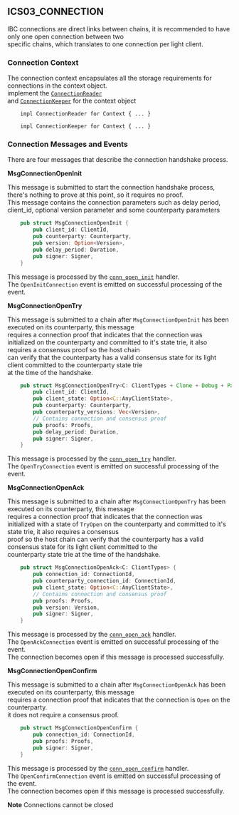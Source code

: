 ## ICS03_CONNECTION

IBC connections are direct links between chains, it is recommended to have only one open connection between two  
specific chains, which translates to one connection per light client.  

### Connection Context

The connection context encapsulates all the storage requirements for connections in the context object.    
implement the [`ConnectionReader`](/code/centauri/ibc/modules/src/core/ics03_connection/context.rs#L21)  
and [`ConnectionKeeper`](/code/centauri/ibc/modules/src/core/ics03_connection/context.rs#L51) for the context object

```text
    impl ConnectionReader for Context { ... }
    
    impl ConnectionKeeper for Context { ... }  
```

### Connection Messages and Events

There are four messages that describe the connection handshake process.  

**MsgConnectionOpenInit**

This message is submitted to start the connection handshake process, there's nothing to prove at this point, so it requires no proof.  
This message contains the connection parameters such as delay period, client_id, optional version parameter and some counterparty parameters

```rust
    pub struct MsgConnectionOpenInit {
	    pub client_id: ClientId,
	    pub counterparty: Counterparty,
	    pub version: Option<Version>,
	    pub delay_period: Duration,
	    pub signer: Signer,
    }
```
This message is processed by the [`conn_open_init`](/code/centauri/ibc/modules/src/core/ics03_connection/handler/conn_open_init.rs) handler.  
The `OpenInitConnection` event is emitted on successful processing of the event.


**MsgConnectionOpenTry**

This message is submitted to a chain after `MsgConnectionOpenInit` has been executed on its counterparty, this message  
requires a connection proof that indicates that the connection was  
initialized on the counterparty and committed to it's state trie, it also requires a consensus proof so the host chain  
can verify that the counterparty has a valid consensus state for its light client committed to the counterparty state trie  
at the time of the handshake.

```rust
    pub struct MsgConnectionOpenTry<C: ClientTypes + Clone + Debug + PartialEq + Eq> {
        pub client_id: ClientId,
        pub client_state: Option<C::AnyClientState>,
        pub counterparty: Counterparty,
        pub counterparty_versions: Vec<Version>,
        // Contains connection and consensus proof
        pub proofs: Proofs,
        pub delay_period: Duration,
        pub signer: Signer,
    }
```
This message is processed by the [`conn_open_try`](/code/centauri/ibc/modules/src/core/ics03_connection/handler/conn_open_try.rs) handler.  
The `OpenTryConnection` event is emitted on successful processing of the event.


**MsgConnectionOpenAck**

This message is submitted to a chain after `MsgConnectionOpenTry` has been executed on its counterparty, this message  
requires a connection proof that indicates that the connection was  
initialized with a state of `TryOpen` on the counterparty and committed to it's state trie, it also requires a consensus  
proof so the host chain can verify that the counterparty has a valid consensus state for its light client committed to the  
counterparty state trie at the time of the handshake.

```rust
    pub struct MsgConnectionOpenAck<C: ClientTypes> {
        pub connection_id: ConnectionId,
        pub counterparty_connection_id: ConnectionId,
        pub client_state: Option<C::AnyClientState>,
        // Contains connection and consensus proof
        pub proofs: Proofs,
        pub version: Version,
        pub signer: Signer,
    }
```
This message is processed by the [`conn_open_ack`](/code/centauri/ibc/modules/src/core/ics03_connection/handler/conn_open_init.rs) handler.  
The `OpenAckConnection` event is emitted on successful processing of the event.  
The connection becomes open if this message is processed successfully.

**MsgConnectionOpenConfirm**

This message is submitted to a chain after `MsgConnectionOpenAck` has been executed on its counterparty, this message  
requires a connection proof that indicates that the connection is `Open` on the counterparty.  
it does not require a consensus proof.

```rust
    pub struct MsgConnectionOpenConfirm {
        pub connection_id: ConnectionId,
        pub proofs: Proofs,
        pub signer: Signer,
    }
```
This message is processed by the [`conn_open_confirm`](/code/centauri/ibc/modules/src/core/ics03_connection/handler/conn_open_init.rs) handler.  
The `OpenConfirmConnection` event is emitted on successful processing of the event.  
The connection becomes open if this message is processed successfully.

**Note**
Connections cannot be closed